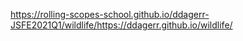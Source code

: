  https://rolling-scopes-school.github.io/ddagerr-JSFE2021Q1/wildlife/https://ddagerr.github.io/wildlife/
